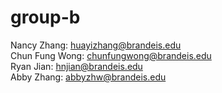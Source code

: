 # group-b
Nancy Zhang: huayizhang@brandeis.edu \
Chun Fung Wong: chunfungwong@brandeis.edu \
Ryan Jian: hnjian@brandeis.edu \
Abby Zhang: abbyzhw@brandeis.edu 